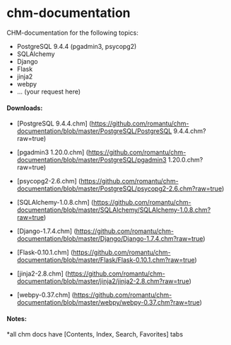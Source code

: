 # chm-documentation

CHM-documentation for the following topics:

- PostgreSQL 9.4.4 (pgadmin3, psycopg2)
- SQLAlchemy
- Django
- Flask
- jinja2
- webpy
- ... (your request here)

#### Downloads:
- [PostgreSQL 9.4.4.chm]
(https://github.com/romantu/chm-documentation/blob/master/PostgreSQL/PostgreSQL 9.4.4.chm?raw=true)

- [pgadmin3 1.20.0.chm]
(https://github.com/romantu/chm-documentation/blob/master/PostgreSQL/pgadmin3 1.20.0.chm?raw=true)

- [psycopg2-2.6.chm]
(https://github.com/romantu/chm-documentation/blob/master/PostgreSQL/psycopg2-2.6.chm?raw=true)

- [SQLAlchemy-1.0.8.chm]
(https://github.com/romantu/chm-documentation/blob/master/SQLAlchemy/SQLAlchemy-1.0.8.chm?raw=true)

- [Django-1.7.4.chm]
(https://github.com/romantu/chm-documentation/blob/master/Django/Django-1.7.4.chm?raw=true)

- [Flask-0.10.1.chm]
(https://github.com/romantu/chm-documentation/blob/master/Flask/Flask-0.10.1.chm?raw=true)

- [jinja2-2.8.chm]
(https://github.com/romantu/chm-documentation/blob/master/jinja2/jinja2-2.8.chm?raw=true)

- [webpy-0.37.chm]
(https://github.com/romantu/chm-documentation/blob/master/webpy/webpy-0.37.chm?raw=true)

#### Notes:
*all chm docs have [Contents, Index, Search, Favorites] tabs

